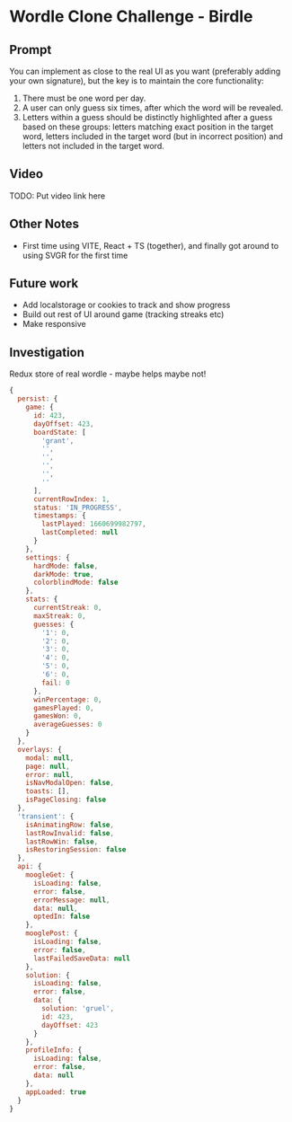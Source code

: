 # Wordle Clone Challenge - Birdle

## Prompt

You can implement as close to the real UI as you want (preferably adding your own signature), but the key is to maintain the core functionality:

1. There must be one word per day.
2. A user can only guess six times, after which the word will be revealed.
3. Letters within a guess should be distinctly highlighted after a guess based on these groups: letters matching exact position in the target word, letters included in the target word (but in incorrect position) and letters not included in the target word.

## Video

TODO: Put video link here

## Other Notes

- First time using VITE, React + TS (together), and finally got around to using SVGR for the first time

## Future work

- Add localstorage or cookies to track and show progress
- Build out rest of UI around game (tracking streaks etc)
- Make responsive

## Investigation

Redux store of real wordle - maybe helps maybe not!

```js
{
  persist: {
    game: {
      id: 423,
      dayOffset: 423,
      boardState: [
        'grant',
        '',
        '',
        '',
        '',
        ''
      ],
      currentRowIndex: 1,
      status: 'IN_PROGRESS',
      timestamps: {
        lastPlayed: 1660699982797,
        lastCompleted: null
      }
    },
    settings: {
      hardMode: false,
      darkMode: true,
      colorblindMode: false
    },
    stats: {
      currentStreak: 0,
      maxStreak: 0,
      guesses: {
        '1': 0,
        '2': 0,
        '3': 0,
        '4': 0,
        '5': 0,
        '6': 0,
        fail: 0
      },
      winPercentage: 0,
      gamesPlayed: 0,
      gamesWon: 0,
      averageGuesses: 0
    }
  },
  overlays: {
    modal: null,
    page: null,
    error: null,
    isNavModalOpen: false,
    toasts: [],
    isPageClosing: false
  },
  'transient': {
    isAnimatingRow: false,
    lastRowInvalid: false,
    lastRowWin: false,
    isRestoringSession: false
  },
  api: {
    moogleGet: {
      isLoading: false,
      error: false,
      errorMessage: null,
      data: null,
      optedIn: false
    },
    mooglePost: {
      isLoading: false,
      error: false,
      lastFailedSaveData: null
    },
    solution: {
      isLoading: false,
      error: false,
      data: {
        solution: 'gruel',
        id: 423,
        dayOffset: 423
      }
    },
    profileInfo: {
      isLoading: false,
      error: false,
      data: null
    },
    appLoaded: true
  }
}

```
